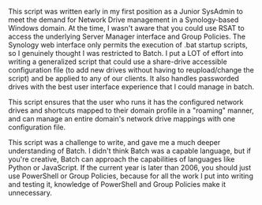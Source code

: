 This script was written early in my first position as a Junior SysAdmin to meet the demand for Network Drive management in a Synology-based Windows domain. At the time, I wasn't aware that you could use RSAT to access the underlying Server Manager interface and Group Policies. The Synology web interface only permits the execution of .bat startup scripts, so I genuinely thought I was restricted to Batch. I put a LOT of effort into writing a generalized script that could use a share-drive accessible configuration file (to add new drives without having to reupload/change the script) and be applied to any of our clients. It also handles passworded drives with the best user interface experience that I could manage in batch.

This script ensures that the user who runs it has the configured network drives and shortcuts mapped to their domain profile in a "roaming" manner, and can manage an entire domain's network drive mappings with one configuration file.

This script was a challenge to write, and gave me a much deeper understanding of Batch. I didn't think Batch was a capable language, but if you're creative, Batch can approach the capabilities of languages like Python or JavaScript. If the current year is later than 2006, you should just use PowerShell or Group Policies, because for all the work I put into writing and testing it, knowledge of PowerShell and Group Policies make it unnecessary.
